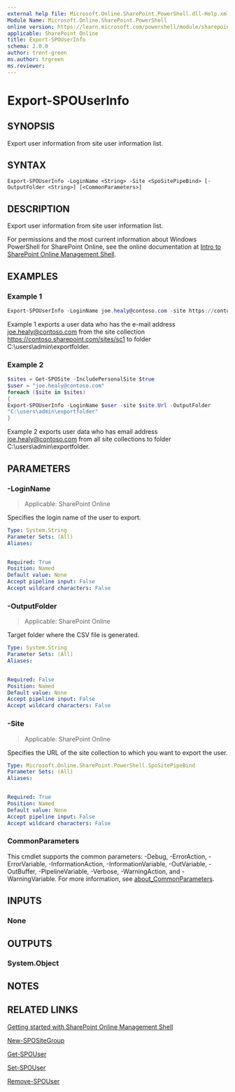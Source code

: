 ```yaml
---
external help file: Microsoft.Online.SharePoint.PowerShell.dll-Help.xml
Module Name: Microsoft.Online.SharePoint.PowerShell
online version: https://learn.microsoft.com/powershell/module/sharepoint-online/export-spouserinfo
applicable: SharePoint Online
title: Export-SPOUserInfo
schema: 2.0.0
author: trent-green
ms.author: trgreen
ms.reviewer:
---
```


# Export-SPOUserInfo

## SYNOPSIS

Export user information from site user information list.

## SYNTAX

```
Export-SPOUserInfo -LoginName <String> -Site <SpoSitePipeBind> [-OutputFolder <String>] [<CommonParameters>]
```

## DESCRIPTION

Export user information from site user information list.

For permissions and the most current information about Windows PowerShell for SharePoint Online, see the online documentation at [Intro to SharePoint Online Management Shell](/powershell/sharepoint/sharepoint-online/introduction-sharepoint-online-management-shell).

## EXAMPLES

### Example 1

```powershell
Export-SPOUserInfo -LoginName joe.healy@contoso.com -site https://contoso.sharepoint.com/sites/sc1 -OutputFolder "C:\users\admin\exportfolder"
```

Example 1 exports a user data who has the e-mail address joe.healy@contoso.com from the site collection <https://contoso.sharepoint.com/sites/sc1> to folder C:\users\admin\exportfolder.

### Example 2

```powershell
$sites = Get-SPOSite -IncludePersonalSite $true
$user = "joe.healy@contoso.com"
foreach ($site in $sites)
{
Export-SPOUserInfo -LoginName $user -site $site.Url -OutputFolder
"C:\users\admin\exportfolder"
}
```

Example 2 exports user data who has email address joe.healy@contoso.com from all site collections to folder C:\users\admin\exportfolder.

## PARAMETERS

### -LoginName

> Applicable: SharePoint Online

Specifies the login name of the user to export.

```yaml
Type: System.String
Parameter Sets: (All)
Aliases:


Required: True
Position: Named
Default value: None
Accept pipeline input: False
Accept wildcard characters: False
```

### -OutputFolder

> Applicable: SharePoint Online

Target folder where the CSV file is generated.

```yaml
Type: System.String
Parameter Sets: (All)
Aliases:


Required: False
Position: Named
Default value: None
Accept pipeline input: False
Accept wildcard characters: False
```

### -Site

> Applicable: SharePoint Online

Specifies the URL of the site collection to which you want to export the user.

```yaml
Type: Microsoft.Online.SharePoint.PowerShell.SpoSitePipeBind
Parameter Sets: (All)
Aliases:


Required: True
Position: Named
Default value: None
Accept pipeline input: False
Accept wildcard characters: False
```

### CommonParameters

This cmdlet supports the common parameters: -Debug, -ErrorAction, -ErrorVariable, -InformationAction, -InformationVariable, -OutVariable, -OutBuffer, -PipelineVariable, -Verbose, -WarningAction, and -WarningVariable. For more information, see [about_CommonParameters](https://go.microsoft.com/fwlink/?LinkID=113216).

## INPUTS

### None

## OUTPUTS

### System.Object

## NOTES

## RELATED LINKS

[Getting started with SharePoint Online Management Shell](/powershell/sharepoint/sharepoint-online/connect-sharepoint-online)

[New-SPOSiteGroup](New-SPOSiteGroup.md)

[Get-SPOUser](Get-SPOUser.md)

[Set-SPOUser](Set-SPOUser.md)

[Remove-SPOUser](Remove-SPOUser.md)
